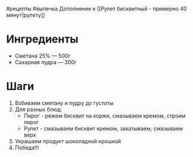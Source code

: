 #рецепты #выпечка 
Дополнение к [[Рулет бисквитный - примерно 40 минут|рулету]]
# Ингредиенты
- Сметана 25% — 500г
- Сахарная пудра — 300г
# Шаги
1. Взбиваем сметану и пудру до густоты
2. Для разных блюд:
	- Пирог - режем бисквит на коржи, смазываем кремом, строим пирог
	- Рулет - смазываем бисквит кремом, закатываем, смазываем верх
3. Украшаем продукт шоколадной крошкой
4. Победа!!!
